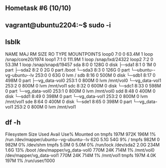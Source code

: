 ## Hometask #6 (10/10)

## vagrant@ubuntu2204:~$ sudo -i

## lsblk
NAME MAJ
RM SIZE RO TYPE MOUNTPOINTS
loop0 7:0 0 63.4M 1 loop /snap/core20/1974
loop1 7:1 0 111.9M 1 loop /snap/lxd/24322
loop2 7:2 0 53.3M 1 loop /snap/snapd/19457
sda 8:0 0 128G 0 disk
├─sda1 8:1 0 1M 0 part
├─sda2 8:2 0 2G 0 part /boot
└─sda3 8:3 0 126G 0 part
└─ubuntu--vg-ubuntu--lv 253:0 0 63G 0 lvm /
sdb 8:16 0 500M 0 disk
└─sdb1 8:17 0 498M 0 part
├─vg_data-vol0 253:1 0 800M 0 lvm /mnt/vol0
└─vg_data-vol1 253:2 0 800M 0 lvm /mnt/vol1
sdc 8:32 0 600M 0 disk
└─sdc1 8:33 0 598M 0 part
└─vg_data-vol0 253:1 0 800M 0 lvm /mnt/vol0
sdd 8:48 0 400M 0 disk
└─sdd1 8:49 0 398M 0 part
└─vg_data-vol1 253:2 0 800M 0 lvm /mnt/vol1
sde 8:64 0 400M 0 disk
└─sde1 8:65 0 398M 0 part
└─vg_data-vol1 253:2 0 800M 0 lvm /mnt/vol1

## df -h

Filesystem Size Used Avail Use% Mounted on
tmpfs 197M 972K 196M 1% /run
/dev/mapper/ubuntu--vg-ubuntu--lv 62G 5.1G 54G 9% /
tmpfs 982M 0 982M 0% /dev/shm
tmpfs 5.0M 0 5.0M 0% /run/lock
/dev/sda2 2.0G 234M 1.6G 13% /boot
/dev/mapper/vg_data-vol0 770M 24K 714M 1% /mnt/vol0
/dev/mapper/vg_data-vol1 770M 24K 714M 1% /mnt/vol1
tmpfs 197M 4.0K 197M 1% /run/user/1000
